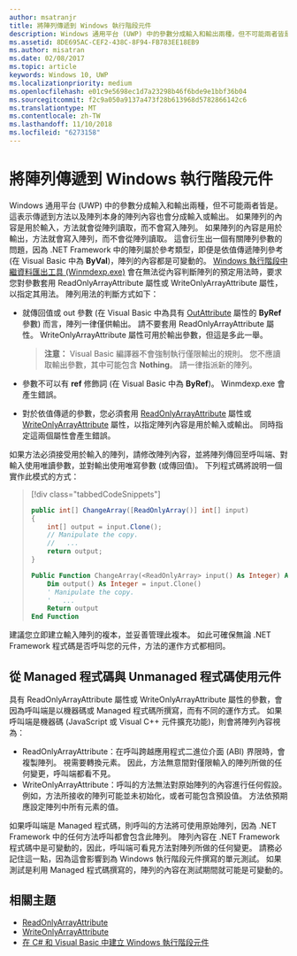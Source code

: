 ```yaml
---
author: msatranjr
title: 將陣列傳遞到 Windows 執行階段元件
description: Windows 通用平台 (UWP) 中的參數分成輸入和輸出兩種，但不可能兩者皆是。 這表示傳遞到方法以及陣列本身的陣列內容也會分成輸入或輸出。
ms.assetid: 8DE695AC-CEF2-438C-8F94-FB783EE18EB9
ms.author: misatran
ms.date: 02/08/2017
ms.topic: article
keywords: Windows 10, UWP
ms.localizationpriority: medium
ms.openlocfilehash: e01c9e5698ec1d7a23298b46f6bde9e1bbf36b04
ms.sourcegitcommit: f2c9a050a9137a473f28b613968d5782866142c6
ms.translationtype: MT
ms.contentlocale: zh-TW
ms.lasthandoff: 11/10/2018
ms.locfileid: "6273158"
---
```

# <a name="passing-arrays-to-a-windows-runtime-component"></a>將陣列傳遞到 Windows 執行階段元件




Windows 通用平台 (UWP) 中的參數分成輸入和輸出兩種，但不可能兩者皆是。 這表示傳遞到方法以及陣列本身的陣列內容也會分成輸入或輸出。 如果陣列的內容是用於輸入，方法就會從陣列讀取，而不會寫入陣列。 如果陣列的內容是用於輸出，方法就會寫入陣列，而不會從陣列讀取。 這會衍生出一個有關陣列參數的問題，因為 .NET Framework 中的陣列屬於參考類型，即便是依值傳遞陣列參考 (在 Visual Basic 中為 **ByVal**)，陣列的內容都是可變動的。 [Windows 執行階段中繼資料匯出工具 (Winmdexp.exe)](https://msdn.microsoft.com/library/hh925576.aspx) 會在無法從內容判斷陣列的預定用法時，要求您對參數套用 ReadOnlyArrayAttribute 屬性或 WriteOnlyArrayAttribute 屬性，以指定其用法。 陣列用法的判斷方式如下：

-   就傳回值或 out 參數 (在 Visual Basic 中為具有 [OutAttribute](https://msdn.microsoft.com/library/system.runtime.interopservices.outattribute.aspx) 屬性的 **ByRef** 參數) 而言，陣列一律僅供輸出。 請不要套用 ReadOnlyArrayAttribute 屬性。 WriteOnlyArrayAttribute 屬性可用於輸出參數，但這是多此一舉。

    > **注意：** Visual Basic 編譯器不會強制執行僅限輸出的規則。 您不應讀取輸出參數，其中可能包含 **Nothing**。 請一律指派新的陣列。
 
-   參數不可以有 **ref** 修飾詞 (在 Visual Basic 中為 **ByRef**)。 Winmdexp.exe 會產生錯誤。
-   對於依值傳遞的參數，您必須套用 [ReadOnlyArrayAttribute](https://msdn.microsoft.com/library/system.runtime.interopservices.windowsruntime.readonlyarrayattribute.aspx) 屬性或 [WriteOnlyArrayAttribute](https://msdn.microsoft.com/library/system.runtime.interopservices.windowsruntime.writeonlyarrayattribute.aspx) 屬性，以指定陣列內容是用於輸入或輸出。 同時指定這兩個屬性會產生錯誤。

如果方法必須接受用於輸入的陣列，請修改陣列內容，並將陣列傳回至呼叫端、對輸入使用唯讀參數，並對輸出使用唯寫參數 (或傳回值)。 下列程式碼將說明一個實作此模式的方式：

> [!div class="tabbedCodeSnippets"]
> ```csharp
> public int[] ChangeArray([ReadOnlyArray()] int[] input)
> {
>     int[] output = input.Clone();
>     // Manipulate the copy.
>     //   ...
>     return output;
> }
> ```
> ```vb
> Public Function ChangeArray(<ReadOnlyArray> input() As Integer) As Integer()
>     Dim output() As Integer = input.Clone()
>     ' Manipulate the copy.
>     '   ...
>     Return output
> End Function
> ```

建議您立即建立輸入陣列的複本，並妥善管理此複本。 如此可確保無論 .NET Framework 程式碼是否呼叫您的元件，方法的運作方式都相同。

## <a name="using-components-from-managed-and-unmanaged-code"></a>從 Managed 程式碼與 Unmanaged 程式碼使用元件


具有 ReadOnlyArrayAttribute 屬性或 WriteOnlyArrayAttribute 屬性的參數，會因為呼叫端是以機器碼或 Managed 程式碼所撰寫，而有不同的運作方式。 如果呼叫端是機器碼 (JavaScript 或 Visual C++ 元件擴充功能)，則會將陣列內容視為：

-   ReadOnlyArrayAttribute：在呼叫跨越應用程式二進位介面 (ABI) 界限時，會複製陣列。 視需要轉換元素。 因此，方法無意間對僅限輸入的陣列所做的任何變更，呼叫端都看不見。
-   WriteOnlyArrayAttribute：呼叫的方法無法對原始陣列的內容進行任何假設。 例如，方法所接收的陣列可能並未初始化，或者可能包含預設值。 方法依預期應設定陣列中所有元素的值。

如果呼叫端是 Managed 程式碼，則呼叫的方法將可使用原始陣列，因為 .NET Framework 中的任何方法呼叫都會包含此陣列。 陣列內容在 .NET Framework 程式碼中是可變動的，因此，呼叫端可看見方法對陣列所做的任何變更。 請務必記住這一點，因為這會影響到為 Windows 執行階段元件撰寫的單元測試。 如果測試是利用 Managed 程式碼撰寫的，陣列的內容在測試期間就可能是可變動的。

## <a name="related-topics"></a>相關主題

* [ReadOnlyArrayAttribute](https://msdn.microsoft.com/library/system.runtime.interopservices.windowsruntime.readonlyarrayattribute.aspx)
* [WriteOnlyArrayAttribute](https://msdn.microsoft.com/library/system.runtime.interopservices.windowsruntime.writeonlyarrayattribute.aspx)
* [在 C# 和 Visual Basic 中建立 Windows 執行階段元件](creating-windows-runtime-components-in-csharp-and-visual-basic.md)
